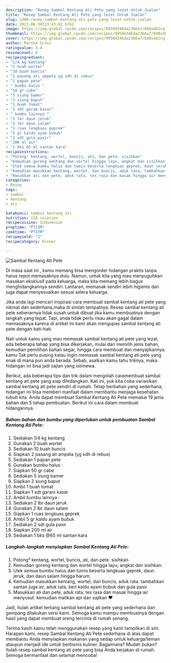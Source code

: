 ```yaml
---
description: "Resep Sambal Kentang Ati Pete yang lezat Untuk Jualan"
title: "Resep Sambal Kentang Ati Pete yang lezat Untuk Jualan"
slug: 1300-resep-sambal-kentang-ati-pete-yang-lezat-untuk-jualan
date: 2021-06-30T23:43:02.676Z
image: https://img-global.cpcdn.com/recipes/9950d346da2366a7/680x482cq70/sambal-kentang-ati-pete-foto-resep-utama.jpg
thumbnail: https://img-global.cpcdn.com/recipes/9950d346da2366a7/680x482cq70/sambal-kentang-ati-pete-foto-resep-utama.jpg
cover: https://img-global.cpcdn.com/recipes/9950d346da2366a7/680x482cq70/sambal-kentang-ati-pete-foto-resep-utama.jpg
author: Martha Gross
ratingvalue: 3.4
reviewcount: 8
recipeingredient:
- "1/4 kg kentang"
- "2 buah wortel"
- "10 buah buncis"
- "2 pasang ati ampela yg sdh di rebus"
- "1 papan pete"
- " bumbu halus "
- "50 gr cabe"
- "5 siung bamer"
- "2 siung baput"
- "1 buah tomat"
- "1 sdt garam kasar"
- " bumbu lainnya "
- "2 lbr daun jeruk"
- "2 lbr daun salam"
- "1 ruas lengkuas geprek"
- "5 gr kaldu ayam bubuk"
- "2 sdt gula pasir"
- "200 ml air"
- "1 bks 65 ml santan kara"
recipeinstructions:
- "Potong² kentang, wortel, buncis, ati, dan pete. sisihkan"
- "Kemudian goreng kentang dan wortel hingga layu, angkat dan sisihkan."
- "Ulek semua bumbu halus dan tumis beserta lengkuas geprek, daun jeruk, dan daun salam hingga harum."
- "Kemudian masukkan kentang, wortel, dan buncis, aduk rata. tambahkan santan juga air, aduk rata. beri kaldu ayam bubuk dan gula pasir."
- "Masukkan ati dan pete, aduk rata. tes rasa dan masak hingga air menyusut. kemudian matikan api dan sajikan ♥️"
categories:
- Resep
tags:
- sambal
- kentang
- ati

katakunci: sambal kentang ati 
nutrition: 118 calories
recipecuisine: Indonesian
preptime: "PT13M"
cooktime: "PT37M"
recipeyield: "2"
recipecategory: Dinner

---
```



![Sambal Kentang Ati Pete](https://img-global.cpcdn.com/recipes/9950d346da2366a7/680x482cq70/sambal-kentang-ati-pete-foto-resep-utama.jpg)

Di masa  saat ini , kamu memang bisa mengorder hidangan praktis tanpa harus repot memasaknya dulu. Namun, untuk kita yang mau menyuguhkan masakan eksklusif pada keluarga, maka kita memang lebih bagus menghidangkannya sendiri. Lantaran, memasak sendiri lebih higienis dan juga dapat menyesuaikan sesuai selera keluarga.

Jika anda lagi mencari inspirasi cara membuat sambal kentang ati pete yang nikmat dan sederhana,maka di sinilah tempatnya. Resep sambal kentang ati pete  sebenarnya tidak susah untuk dibuat jika kamu membuatnya dengan langkah yang tepat. Tapi, anda tidak perlu risau akan gagal dalam memasaknya 
karena di artikel ini kami akan mengupas sambal kentang ati pete dengan hati-hati.  



Nah untuk kamu yang mau memasak sambal kentang ati pete yang lezat, ada beberapa tahap yang bisa dikerjakan, mulai dari memilih jenis bahan, kemudian pemilihan bahan segar, hingga cara membuat dan menyajikannya. kamu Tak perlu pusing kalau ingin memasak sambal kentang ati pete yang enak di mana pun anda berada. Sebab, asalkan kamu  tahu triknya, maka hidangan ini bisa jadi sajian yang istimewa.

Berikut, ada beberapa tips dan trik dalam mengolah caramembuat sambal kentang ati pete yang siap dihidangkan. Kali ini, yuk kita coba variasikan sambal kentang ati pete sendiri di rumah. Tetap berbahan yang sederhana, hidangan ini bisa memberi manfaat dalam membantu menjaga kesehatan tubuh kita. Anda dapat membuat Sambal Kentang Ati Pete memakai 19 jenis bahan dan 5 tahap pembuatan. Berikut ini cara dalam membuat hidangannya.

<!--inarticleads1-->

##### Bahan-bahan dan bumbu yang diperlukan untuk pembuatan Sambal Kentang Ati Pete:

1. Sediakan 1/4 kg kentang
1. Gunakan 2 buah wortel
1. Sediakan 10 buah buncis
1. Siapkan 2 pasang ati ampela (yg sdh di rebus)
1. Sediakan 1 papan pete
1. Gunakan  bumbu halus :
1. Siapkan 50 gr cabe
1. Sediakan 5 siung bamer
1. Siapkan 2 siung baput
1. Ambil 1 buah tomat
1. Siapkan 1 sdt garam kasar
1. Ambil  bumbu lainnya :
1. Sediakan 2 lbr daun jeruk
1. Gunakan 2 lbr daun salam
1. Siapkan 1 ruas lengkuas geprek
1. Ambil 5 gr kaldu ayam bubuk
1. Sediakan 2 sdt gula pasir
1. Siapkan 200 ml air
1. Sediakan 1 bks @65 ml santan kara




<!--inarticleads2-->

##### Langkah-langkah menyiapkan Sambal Kentang Ati Pete:

1. Potong² kentang, wortel, buncis, ati, dan pete. sisihkan
1. Kemudian goreng kentang dan wortel hingga layu, angkat dan sisihkan.
1. Ulek semua bumbu halus dan tumis beserta lengkuas geprek, daun jeruk, dan daun salam hingga harum.
1. Kemudian masukkan kentang, wortel, dan buncis, aduk rata. tambahkan santan juga air, aduk rata. beri kaldu ayam bubuk dan gula pasir.
1. Masukkan ati dan pete, aduk rata. tes rasa dan masak hingga air menyusut. kemudian matikan api dan sajikan ♥️




Jadi, itulah artikel tentang  sambal kentang ati pete  yang sederhana dan gampang dilakukan versi kami. Semoga kamu mampu membuatnya dengan hasil yang dapat membuat oreng tercinta di rumah senang. 

Terima kasih kamu telah menggunakan resep yang kami tampilkan di sini. Harapan kami, resep  Sambal Kentang Ati Pete sederhana di atas dapat membantu Anda menyiapkan makanan yang sedap untuk keluarga/teman ataupun menjadi ide untuk berbisnis kuliner. Bagaimana? Mudah bukan? Itulah resep sambal kentang ati pete yang bisa Anda kerjakan di rumah. Semoga bermanfaat dan selamat mencoba!

